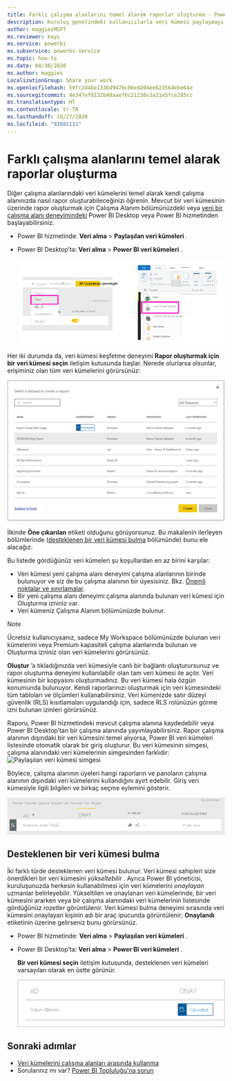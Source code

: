 ```yaml
---
title: Farklı çalışma alanlarını temel alarak raporlar oluşturma - Power BI
description: Kuruluş genelindeki kullanıcılarla veri kümesi paylaşmayı öğrenin. Kendi çalışma alanlarında sizin veri kümelerinizi temel alan raporlar oluşturabilirler.
author: maggiesMSFT
ms.reviewer: kayu
ms.service: powerbi
ms.subservice: powerbi-service
ms.topic: how-to
ms.date: 04/30/2020
ms.author: maggies
LocalizationGroup: Share your work
ms.openlocfilehash: 59fc2d4be1336d9476c86e4204eeb23564ebe64e
ms.sourcegitcommit: 4e347efd132b48aaef6c21236c3a21e5fce285cc
ms.translationtype: HT
ms.contentlocale: tr-TR
ms.lasthandoff: 10/27/2020
ms.locfileid: "92681111"
---
```

# <a name="create-reports-based-on-datasets-from-different-workspaces"></a>Farklı çalışma alanlarını temel alarak raporlar oluşturma

Diğer çalışma alanlarındaki veri kümelerini temel alarak kendi çalışma alanınızda nasıl rapor oluşturabileceğinizi öğrenin. Mevcut bir veri kümesinin üzerinde rapor oluşturmak için Çalışma Alanım bölümünüzdeki veya [yeni bir çalışma alanı deneyimindeki](../collaborate-share/service-create-the-new-workspaces.md) Power BI Desktop veya Power BI hizmetinden başlayabilirsiniz.

- Power BI hizmetinde: **Veri alma** > **Paylaşılan veri kümeleri** .
- Power BI Desktop’ta: **Veri alma** > **Power BI veri kümeleri** .

    ![Mevcut bir veri kümesine bağlanma](media/service-datasets-across-workspaces/power-bi-connect-dataset-pk.png)
   
Her iki durumda da, veri kümesi keşfetme deneyimi **Rapor oluşturmak için bir veri kümesi seçin** iletişim kutusunda başlar. Nerede olurlarsa olsunlar, erişiminiz olan tüm veri kümelerini görürsünüz:

![Bir veri kümesi seçme](media/service-datasets-across-workspaces/power-bi-select-dataset.png)

İlkinde **Öne çıkarılan** etiketi olduğunu görüyorsunuz. Bu makalenin ilerleyen bölümlerinde ([desteklenen bir veri kümesi bulma](#find-an-endorsed-dataset) bölümünde) bunu ele alacağız.

Bu listede gördüğünüz veri kümeleri şu koşullardan en az birini karşılar:

- Veri kümesi yeni çalışma alanı deneyimi çalışma alanlarının birinde bulunuyor ve siz de bu çalışma alanının bir üyesisiniz. Bkz. [Önemli noktalar ve sınırlamalar](service-datasets-across-workspaces.md#considerations-and-limitations).
- Bir yeni çalışma alanı deneyimi çalışma alanında bulunan veri kümesi için Oluşturma izniniz var.
- Veri kümeniz Çalışma Alanım bölümünüzde bulunur.

> [!NOTE]
> Ücretsiz kullanıcıysanız, sadece My Workspace bölümünüzde bulunan veri kümelerini veya Premium kapasiteli çalışma alanlarında bulunan ve Oluşturma izniniz olan veri kümelerini görürsünüz.

**Oluştur** ’a tıkladığınızda veri kümesiyle canlı bir bağlantı oluşturursunuz ve rapor oluşturma deneyimi kullanılabilir olan tam veri kümesi ile açılır. Veri kümesinin bir kopyasını oluşturmadınız. Bu veri kümesi hala özgün konumunda bulunuyor. Kendi raporlarınızı oluşturmak için veri kümesindeki tüm tabloları ve ölçümleri kullanabilirsiniz. Veri kümenizde satır düzeyi güvenlik (RLS) kısıtlamaları uygulandığı için, sadece RLS rolünüzün görme izni bulunan izinleri görürsünüz.

Raporu, Power BI hizmetindeki mevcut çalışma alanına kaydedebilir veya Power BI Desktop’tan bir çalışma alanında yayımlayabilirsiniz. Rapor çalışma alanının dışındaki bir veri kümesini temel alıyorsa, Power BI veri kümeleri listesinde otomatik olarak bir giriş oluşturur. Bu veri kümesinin simgesi, çalışma alanındaki veri kümelerinin simgesinden farklıdır: ![Paylaşılan veri kümesi simgesi](media/service-datasets-discover-across-workspaces/power-bi-shared-dataset-icon.png)

Böylece, çalışma alanının üyeleri hangi raporların ve panoların çalışma alanının dışındaki veri kümelerini kullandığını ayırt edebilir. Giriş veri kümesiyle ilgili bilgileri ve birkaç seçme eylemini gösterir.

![Veri kümesi eylemleri](media/service-datasets-across-workspaces/power-bi-dataset-actions.png)

## <a name="find-an-endorsed-dataset"></a>Desteklenen bir veri kümesi bulma

İki farklı türde desteklenen veri kümesi bulunur. Veri kümesi sahipleri size önerdikleri bir veri kümesini *yükseltebilir* . Ayrıca Power BI yöneticisi, kuruluşunuzda herkesin kullanabilmesi için veri kümelerini *onaylayan* uzmanlar belirleyebilir. Yükseltilen ve onaylanan veri kümelerinde, bir veri kümesini ararken veya bir çalışma alanındaki veri kümelerinin listesinde gördüğünüz *rozetler* görüntülenir. Veri kümesi bulma deneyimi sırasında veri kümesini onaylayan kişinin adı bir araç ipucunda görüntülenir; **Onaylandı** etiketinin üzerine gelirseniz bunu görürsünüz.

- Power BI hizmetinde: **Veri alma** > **Paylaşılan veri kümeleri** .
- Power BI Desktop’ta: **Veri alma** > **Power BI veri kümeleri** .

    **Bir veri kümesi seçin** iletişim kutusunda, desteklenen veri kümeleri varsayılan olarak en üstte görünür. 

    ![Yükseltilen veri kümesi](media/service-datasets-discover-across-workspaces/power-bi-dataset-promoted.png)

## <a name="next-steps"></a>Sonraki adımlar

- [Veri kümelerini çalışma alanları arasında kullanma](service-datasets-across-workspaces.md)
- Sorularınız mı var? [Power BI Topluluğu'na sorun](https://community.powerbi.com/)
